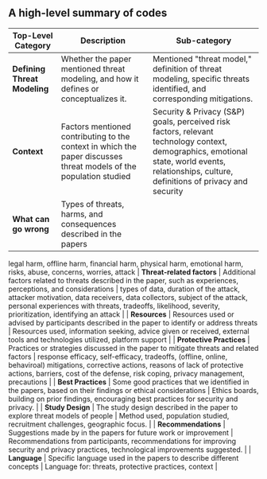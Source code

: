 ## A high-level summary of codes

| **Top-Level Category**     | **Description**                                                                                   | **Sub-category**                                                                                                                                               |
|----------------------------|---------------------------------------------------------------------------------------------------|----------------------------------------------------------------------------------------------------------------------------------------------------------------|
| **Defining Threat Modeling**| Whether the paper mentioned threat modeling, and how it defines or conceptualizes it.              | Mentioned "threat model," definition of threat modeling, specific threats identified, and corresponding mitigations.                                            |
| **Context**                | Factors mentioned contributing to the context in which the paper discusses threat models of the population studied                 | Security & Privacy (S&P) goals, perceived risk factors, relevant technology context, demographics, emotional state, world events, relationships, culture, definitions of privacy and security |
| **What can go wrong**                | Types of threats, harms, and consequences described in the papers                      | 
legal harm, offline harm, financial harm, physical harm, emotional harm, risks, abuse,  concerns, worries, attack
| **Threat-related factors**                | Additional factors related to threats described in the paper, such as experiences, perceptions, and considerations                      | types of data, duration of the attack, attacker motivation, data receivers, data collectors, subject of the attack,  personal experiences with threats, tradeoffs, likelihood, severity, prioritization, identifying an attack                                          |
| **Resources**              | Resources used or advised by participants described in the paper to identify or address threats                       | Resources used, information seeking, advice given or received, external tools and technologies utilized, platform support                                                       |
| **Protective Practices**    | Practices or strategies discussed in the paper to mitigate threats  and related factors                             | response efficacy, self-efficacy, tradeoffs, (offline, online, behaviroal) mitigations, corrective actions, reasons of lack of protective actions, barriers, cost of the defense, risk coping, privacy management, precautions                     |
| **Best Practices**         | Some good practices that we identified in the papers, based on their findings or ethical considerations                            | Ethics boards, building on prior findings, encouraging best practices for security and privacy.                                                                |
| **Study Design**           | The study design described in the paper to explore threat models of people                                            | Method used, population studied, recruitment challenges, geographic focus.                                                                                     |
| **Recommendations**        | Suggestions made by in the papers for future work or improvement                    | Recommendations from participants, recommendations for improving security and privacy practices, technological improvements suggested.                         |
| **Language**               | Specific language used in the papers to describe different concepts                               | Language for: threats, protective practices, context                                                                                                          |
